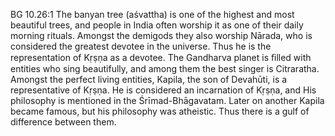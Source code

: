 BG 10.26:1	The banyan tree (aśvattha) is one of the highest and most beautiful trees, and people in India often worship it as one of their daily morning rituals. Amongst the demigods they also worship Nārada, who is considered the greatest devotee in the universe. Thus he is the representation of Kṛṣṇa as a devotee. The Gandharva planet is ﬁlled with entities who sing beautifully, and among them the best singer is Citraratha. Amongst the perfect living entities, Kapila, the son of Devahūti, is a representative of Kṛṣṇa. He is considered an incarnation of Kṛṣṇa, and His philosophy is mentioned in the Śrīmad-Bhāgavatam. Later on another Kapila became famous, but his philosophy was atheistic. Thus there is a gulf of difference between them.